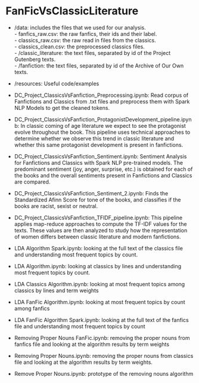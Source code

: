 # FanFicVsClassicLiterature
- /data: includes the files that we used for our analysis.  
        - fanfics_raw.csv: the raw fanfics, their ids and their label.  
        - classics_raw.csv: the raw read in files from the classics.   
        - classics_clean.csv: the preprocessed classics files.   
        - /classic_literature: the text files, separated by id of the Project Gutenberg texts.  
        - /fanfiction: the text files, separated by id of the Archive of Our Own texts.  
        
- /resources: Useful code/examples

- DC_Project_ClassicsVsFanfiction_Preprocessing.ipynb: Read corpus of Fanfictions and Classics from .txt files and preprocess them with Spark NLP Models to get the cleaned tokens.

- DC_Project_ClassicsVsFanfiction_ProtagonistDevelopment_pipeline.ipynb: In classic coming of age literature we expect to see the protagonist evolve throughout the book. This pipeline uses technical approaches to determine whether we observe this trend in classic literature and whether this same protagonist development is present in fanfictions. 

- DC_Project_ClassicsVsFanfiction_Sentiment.ipynb: Sentiment Analysis for Fanfictions and Classics with Spark NLP pre-trained models. The predominant sentiment (joy, anger, surprise, etc.) is obtained for each of the books and the overall sentiments present in Fanfictions and Classics are compared.

- DC_Project_ClassicsVsFanfiction_Sentiment_2.ipynb: Finds the Standardized Afinn Score for tone of the books, and classifies if the books are racist, sexist or neutral.

- DC_Project_ClassicsVsFanfiction_TFIDF_pipeline.ipynb: This pipeline applies map-reduce approaches to compute the TF-IDF values for the texts. These values are then analyzed to study how the representation of women differs between classic literature and modern fanfictions.

- LDA Algorithm Spark.ipynb: looking at the full text of the classics file and understanding most frequent topics by count.

- LDA Algorithm.ipynb: looking at classics by lines and understanding most frequent topics by count.

- LDA Classics Algorithm.ipynb: looking at most frequent topics among classics by lines and term weights

- LDA FanFic Algorithm.ipynb: looking at most frequent topics by count among fanfics

- LDA FanFic Algorithm Spark.ipynb: looking at the full text of the fanfics file and understanding most frequent topics by count

- Removing Proper Nouns FanFic.ipynb: removing the proper nouns from fanfics file and looking at the algorithm results by term weights

- Removing Proper Nouns.ipynb: removing the proper nouns from classics file and looking at the algorithm results by term weights.

- Remove Proper Nouns.ipynb: prototype of the removing nouns algorithm
